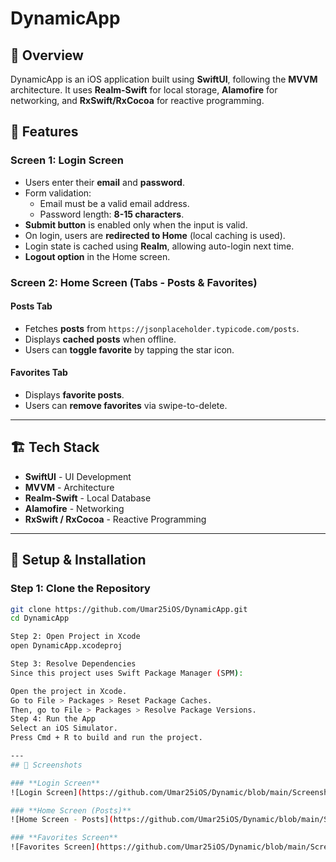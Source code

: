 # DynamicApp

## 📌 Overview
DynamicApp is an iOS application built using **SwiftUI**, following the **MVVM** architecture. It uses **Realm-Swift** for local storage, **Alamofire** for networking, and **RxSwift/RxCocoa** for reactive programming.

## 🎯 Features
### **Screen 1: Login Screen**
- Users enter their **email** and **password**.
- Form validation:
  - Email must be a valid email address.
  - Password length: **8-15 characters**.
- **Submit button** is enabled only when the input is valid.
- On login, users are **redirected to Home** (local caching is used).
- Login state is cached using **Realm**, allowing auto-login next time.
- **Logout option** in the Home screen.

### **Screen 2: Home Screen (Tabs - Posts & Favorites)**
#### **Posts Tab**
- Fetches **posts** from `https://jsonplaceholder.typicode.com/posts`.
- Displays **cached posts** when offline.
- Users can **toggle favorite** by tapping the star icon.

#### **Favorites Tab**
- Displays **favorite posts**.
- Users can **remove favorites** via swipe-to-delete.

---
## 🏗 Tech Stack
- **SwiftUI** - UI Development
- **MVVM** - Architecture
- **Realm-Swift** - Local Database
- **Alamofire** - Networking
- **RxSwift / RxCocoa** - Reactive Programming

---
## 🚀 Setup & Installation

### **Step 1: Clone the Repository**
```sh
git clone https://github.com/Umar25iOS/DynamicApp.git
cd DynamicApp

Step 2: Open Project in Xcode
open DynamicApp.xcodeproj

Step 3: Resolve Dependencies
Since this project uses Swift Package Manager (SPM):

Open the project in Xcode.
Go to File > Packages > Reset Package Caches.
Then, go to File > Packages > Resolve Package Versions.
Step 4: Run the App
Select an iOS Simulator.
Press Cmd + R to build and run the project.

---
## 📸 Screenshots

### **Login Screen**
![Login Screen](https://github.com/Umar25iOS/Dynamic/blob/main/Screenshots/login.png)

### **Home Screen (Posts)**
![Home Screen - Posts](https://github.com/Umar25iOS/Dynamic/blob/main/Screenshots/home_posts.png)

### **Favorites Screen**
![Favorites Screen](https://github.com/Umar25iOS/Dynamic/blob/main/Screenshots/home_favorites.png)
